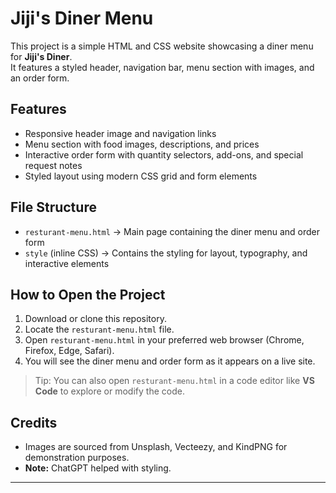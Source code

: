 # Jiji's Diner Menu

This project is a simple HTML and CSS website showcasing a diner menu
for **Jiji's Diner**.\
It features a styled header, navigation bar, menu section with images,
and an order form.

## Features

-   Responsive header image and navigation links
-   Menu section with food images, descriptions, and prices
-   Interactive order form with quantity selectors, add-ons, and special
    request notes
-   Styled layout using modern CSS grid and form elements

## File Structure

-   `resturant-menu.html` → Main page containing the diner menu and order form
-   `style` (inline CSS) → Contains the styling for layout, typography,
    and interactive elements

## How to Open the Project

1.  Download or clone this repository.
2.  Locate the `resturant-menu.html` file.
3.  Open `resturant-menu.html` in your preferred web browser (Chrome, Firefox,
    Edge, Safari).
4.  You will see the diner menu and order form as it appears on a live
    site.

> Tip: You can also open `resturant-menu.html` in a code editor like **VS Code**
> to explore or modify the code.

## Credits

-   Images are sourced from Unsplash, Vecteezy, and KindPNG for
    demonstration purposes.
-   **Note:** ChatGPT helped with styling.

------------------------------------------------------------------------
